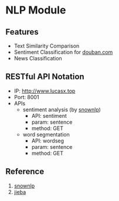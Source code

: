 # NLP Module
## Features
* Text Similarity Comparison
* Sentiment Classification for [douban.com](https://www.douban.com/)
* News Classification

## RESTful API Notation
* IP: http://www.lucasx.top
* Port: 8001
* APIs
    * sentiment analysis (by [snownlp](https://github.com/isnowfy/snownlp))
        * API: sentiment
        * param: sentence
        * method: GET
    * word segmentation
        * API: wordseg
        * param: sentence
        * method: GET

## Reference
1. [snownlp](https://github.com/isnowfy/snownlp)
2. [jieba](https://github.com/fxsjy/jieba)